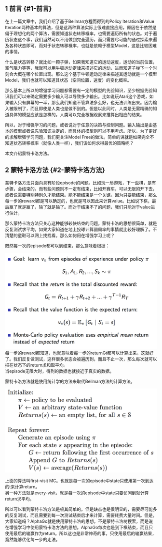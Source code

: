## 1 前言 {#1-前言}

在上一篇文章中，我们介绍了基于Bellman方程而得到的Policy Iteration和Value Iteration两种基本的算法，但是这两种算法实际上很难直接应用，原因在于依然是偏于理想化的两个算法，需要知道状态转移概率，也需要遍历所有的状态。对于遍历状态这个事，我们当然可以不用做到完全遍历，而只需要尽可能的通过探索来遍及各种状态即可。而对于状态转移概率，也就是依赖于模型Model，这是比较困难的事情。

什么是状态转移？就比如一颗子弹，如果我知道它的运动速度，运动的当前位置，空气阻力等等，我就可以用牛顿运动定律来描述它的运动，进而知道子弹下一个时刻会大概在哪个位置出现。那么这个基于牛顿运动定律来描述其运动就是一个模型Model，我们也就可以知道其状态（空间位置，速度）的变化概率。

那么基本上所以的增强学习问题都需要有一定的模型的先验知识，至少根据先验知识我们可以来确定需要多少输入可以导致多少输出。比如说玩Atari这个游戏，如果输入只有屏幕的一半，那么我们知道不管算法多么好，也无法训练出来。因为输入被限制了，而且即使是人类也是做不到的。但是以此同时，人类是无需精确的知道具体的模型应该是怎样的，人类可以完全根据观察来推算出相应的结果。

所以，对于增强学习的问题，或者说对于任意的决策与控制问题。输入输出是由基本的模型或者说先验知识决定的，而具体的模型则可以不用考虑。所以，为了更好的求解增强学习问题，我们更关注Model Free的做法。简单的讲就是如果完全不知道状态转移概率（就像人类一样），我们该如何求得最优的策略呢？

本文介绍蒙特卡洛方法。

## 2 蒙特卡洛方法 {#2-蒙特卡洛方法}

蒙特卡洛方法只面向具有阶段episode的问题。比如玩一局游戏，下一盘棋，是有步骤，会结束的。而有些问题则不一定有结束，比如开赛车，可以无限的开下去，或者说需要特别特别久才能结束。能不能结束是一个关键。因为只要能结束，那么每一步的reward都是可以确定的，也就是可以因此来计算value。比如说下棋，最后赢了就是赢了，输了就是输了。而对于结束不了的问题，我们只能对于value进行估计。

那么蒙特卡洛方法只关心这种能够较快结束的问题。蒙特卡洛的思想很简单，就是反复测试求平均。如果大家知道在地上投球计算圆周率的事情就比较好理解了。不清楚的童鞋可以网上找找看。那么如何用在增强学习上呢？

既然每一次的episode都可以到结束，那么意味着根据：

![](/assets/mento-carlo1.png)每一步的reward都知道，也就意味着每一步的returnGt都可以计算出来。这就好了。我们反复做测试，这样很多状态会被遍历到，而且不止一次，那么每次就可以把在状态下的return求和取平均。  
当episode无限大时，得到的数据也就接近于真实的数据。

蒙特卡洛方法就是使用统计学的方法来取代Bellman方法的计算方法。

![](/assets/mento-calro2.png)

上面的算法叫first-visit MC。也就是每一次的episode中state只使用第一次到达的t来计算return。  
另一种方法就是every-visit，就是每一次的episode中state只要访问到就计算return求平均。

所以可以看到蒙特卡洛方法是极其简单的。但是缺点也是很明显的，需要尽可能多的反复测试，而且需要到每一次测试结束后才来计算，需要耗费大量时间。但是，大家知道吗？AlphaGo就是使用蒙特卡洛的思想。不是蒙特卡洛树搜索，而是说在增强学习中使用蒙特卡洛方法的思想。AlphaGo每次也是到下棋结束，而且只使用最后的输赢作为return。所以这也是非常神奇的事，只使用最后的输赢结果，竟然能够优化每一步的走法。



